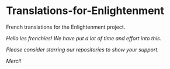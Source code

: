 # Translations-for-Enlightenment

French translations for the Enlightenment project.

*Hello les frenchies! We have put a lot of time and effort into this.*

*Please consider starring our repositories to show your support.*

*Merci!*
